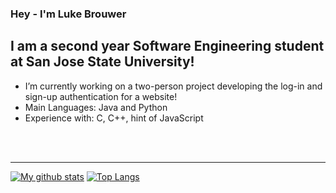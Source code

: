 ### Hey - I'm Luke Brouwer


## I am a second year Software Engineering student at San Jose State University!

- I’m currently working on a two-person project developing the log-in and sign-up authentication for a website!
- Main Languages: Java and Python
- Experience with: C, C++, hint of JavaScript


<br />
<br />

---

[![My github stats](https://github-readme-stats.vercel.app/api?username=lukebrouwer2000)](https://github.com/anuraghazra/github-readme-stats) [![Top Langs](https://github-readme-stats.vercel.app/api/top-langs/?username=lukebrouwer2000)](https://github.com/anuraghazra/github-readme-stats)


